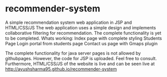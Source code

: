 # recommender-system
A simple recommendation system web application in JSP and HTML/CSS/JS
The web application uses a simple design and implements collaborative filtering for recommendation. The complete functionality is yet to be completed.
Whats working: 
		Index page with complete styling
		Students Page
		Login portal from students page
		Contact us page with Gmaps plugin

The complete functionality for java server pages is not allowed by githubpages. However, the code for JSP is uploaded. Feel free to consult. 
Furthermore, HTML/CSS/JS of the website is live and can be seen live at http://ayushsharma95.github.io/recommender-system
